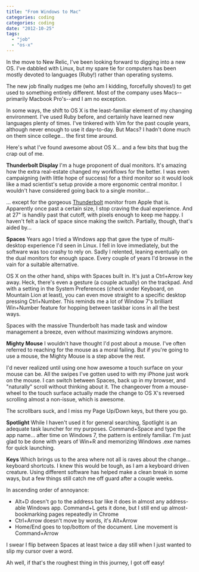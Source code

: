```yaml
---
title: "From Windows to Mac"
categories: coding
categories: coding
date: "2012-10-25"
tags:
  - "job"
  - "os-x"
---
```


In the move to New Relic, I've been looking forward to digging into a new OS. I've dabbled with Linux, but my spare tie for computers has been mostly devoted to languages (Ruby!) rather than operating systems.

The new job finally nudges me (who am I kidding, forcefully shoves!) to get used to something entirely different. Most of the company uses Macs--primarily Macbook Pro's--and I am no exception.

In some ways, the shift to OS X is the least-familiar element of my changing environment. I've used Ruby before, and certainly have learned new languages plenty of times. I've tinkered with Vim for the past couple years, although never enough to use it day-to-day. But Macs? I hadn't done much on them since college... the first time around.

Here's what I've found awesome about OS X... and a few bits that bug the crap out of me.

**Thunderbolt Display**
I'm a huge proponent of dual monitors. It's amazing how the extra real-estate changed my workflows for the better. I was even campaigning (with little hope of success) for a third monitor so it would look like a mad scientist's setup provide a more ergonomic central monitor. I wouldn't have considered going back to a single monitor...

... except for the gorgeous [Thunderbolt](http://www.apple.com/displays/) monitor from Apple that is. Apparently once past a certain size, I stop craving the dual experience. And at 27" is handily past that cutoff, with pixels enough to keep me happy. I haven't felt a lack of space since making the switch. Partially, though, that's aided by...

**Spaces**
Years ago I tried a Windows app that gave the type of multi-desktop experience I'd seen in Linux. I fell in love immediately, but the software was too crashy to rely on. Sadly I relented, leaning eventually on the dual monitors for enough space. Every couple of years I'd browse in the vain for a suitable alternative.

OS X on the other hand, ships with Spaces built in. It's just a Ctrl+Arrow key away. Heck, there's even a gesture (a couple actually) on the trackpad. And with a setting in the System Preferences (check under Keyboard, on Mountain Lion at least), you can even move straight to a specific desktop pressing Ctrl+Number. This reminds me a lot of Window 7's brilliant Win+Number feature for hopping between taskbar icons in all the best ways.

Spaces with the massive Thunderbolt has made task and window management a breeze, even without maximizing windows anymore.

**Mighty Mouse**
I wouldn't have thought I'd post about a mouse. I've often referred to reaching for the mouse as a moral failing. But if you're going to use a mouse, the Mighty Mouse is a step above the rest.

I'd never realized until using one how awesome a touch surface on your mouse can be. All the swipes I've gotten used to with my iPhone just work on the mouse. I can switch between Spaces, back up in my browser, and "naturally" scroll without thinking about it. The changeover from a mouse-wheel to the touch surface actually made the change to OS X's reversed scrolling almost a non-issue, which is awesome.

The scrollbars suck, and I miss my Page Up/Down keys, but there you go.

**Spotlight**
While I haven't used it for general searching, Spotlight is an adequate task launcher for my purposes. Command+Space and type the app name... after time on Windows 7, the pattern is entirely familiar. I'm just glad to be done with years of Win+R and memorizing Windows .exe names for quick launching.

**Keys**
Which brings us to the area where not all is raves about the change... keyboard shortcuts. I knew this would be tough, as I am a keyboard driven creature. Using different software has helped make a clean break in some ways, but a few things still catch me off guard after a couple weeks.

In ascending order of annoyance:

- Alt+D doesn't go to the address bar like it does in almost any address-able Windows app. Command+L gets it done, but I still end up almost-bookmarking pages repeatedly in Chrome
- Ctrl+Arrow doesn't move by words, it's Alt+Arrow
- Home/End goes to top/bottom of the document. Line movement is Command+Arrow


I swear I flip between Spaces at least twice a day still when I just wanted to slip my cursor over a word.

Ah well, if that's the roughest thing in this journey, I got off easy!
